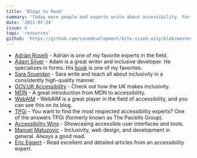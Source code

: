 ```yaml
---
title: 'Blogs to Read'
summary: 'Today more people and experts write about accessibility. For the better progression it is a good idea to read them.'
date: '2022-07-24'
issue: 6
tags: 'resources'
github: 'https://github.com/conedevelopment/bite-sized-a11y/blob/master/src/posts/blogs-to-read.md'
---
```


- [Adrian Roselli](https://adrianroselli.com/posts) - Adrian is one of my favorite experts in the field.
- [Adam Silver](https://adamsilver.io/blog/) - Adam is a great writer and inclusive developer. He specializes in forms. His [book](https://www.smashingmagazine.com/printed-books/form-design-patterns/) is one of my favorites.
- [Sara Soueidan](https://www.sarasoueidan.com/blog/) - Sara write and teach all about inclusivity in a consistently high-quality manner.
- [GOV.UK Accessibility](https://accessibility.blog.gov.uk/) - Check out how the UK makes inclusivity.
- [MDN](https://developer.mozilla.org/en-US/docs/Learn/Accessibility) - A great introduction from MDN to accessibility.
- [WebAIM](https://webaim.org/articles/) - WebAIM is a great player in the field of accessibility, and you can see this on its blog.
- [TPGi](https://www.tpgi.com/development/) - You want to find the most respected accessibility experts? One of the answers TPGi (formerly known as The Paciello Group).
- [Accessibility Wins](https://a11ywins.tumblr.com/) - Showcasing accessible user interfaces and tools.
- [Manuel Matuzovic](https://www.matuzo.at/blog/) - Inclusivity, web design, and development in general. Always a good read.
- [Eric Eggert](https://yatil.net/blog) - Read excellent and detailed articles from an accessibility expert.
